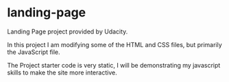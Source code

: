 # landing-page

Landing Page project provided by Udacity.

In this project I am modifying some of the HTML and CSS files, but primarily the JavaScript file.

The Project starter code is very static, I will be demonstrating my javascript skills to make the site more interactive.
